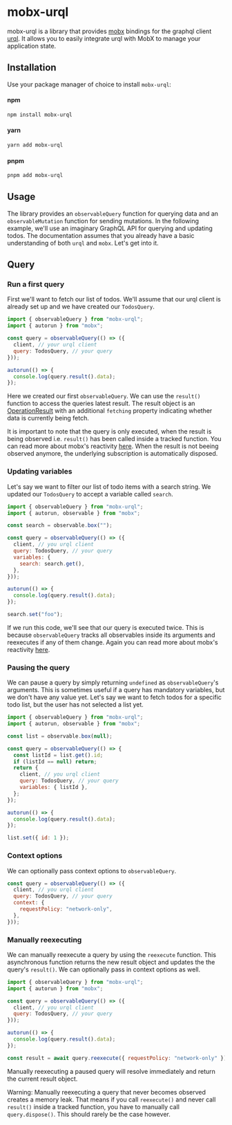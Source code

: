 # mobx-urql

mobx-urql is a library that provides [mobx](https://mobx.js.org/) bindings for the graphql client [urql](https://github.com/urql-graphql/urql). It allows you to easily integrate urql with MobX to manage your application state.

## Installation

Use your package manager of choice to install `mobx-urql`:

#### npm

```sh
npm install mobx-urql
```

#### yarn

```sh
yarn add mobx-urql
```

#### pnpm

```sh
pnpm add mobx-urql
```

## Usage

The library provides an `observableQuery` function for querying data and an `observableMutation` function for sending mutations. In the following example, we'll use an imaginary GraphQL API for querying and updating todos. The documentation assumes that you already have a basic understanding of both `urql` and `mobx`. Let's get into it.

## Query

### Run a first query

First we'll want to fetch our list of todos. We'll assume that our urql client is already set up and we have created our `TodosQuery`.

```js
import { observableQuery } from "mobx-urql";
import { autorun } from "mobx";

const query = observableQuery(() => ({
  client, // your urql client
  query: TodosQuery, // your query
}));

autorun(() => {
  console.log(query.result().data);
});
```

Here we created our first `observableQuery`. We can use the `result()` function to access the queries latest result. The result object is an [OperationResult](https://commerce.nearform.com/open-source/urql/docs/api/core/#operationresult) with an additional `fetching` property indicating whether data is currently being fetch.

It is important to note that the query is only executed, when the result is being observed i.e. `result()` has been called inside a tracked function. You can read more about mobx's reactivity [here](https://mobx.js.org/understanding-reactivity.html). When the result is not beeing observed anymore, the underlying subscription is automatically disposed.

### Updating variables

Let's say we want to filter our list of todo items with a search string. We updated our `TodosQuery` to accept a variable called `search`.

```js
import { observableQuery } from "mobx-urql";
import { autorun, observable } from "mobx";

const search = observable.box("");

const query = observableQuery(() => ({
  client, // you urql client
  query: TodosQuery, // your query
  variables: {
    search: search.get(),
  },
}));

autorun(() => {
  console.log(query.result().data);
});

search.set("foo");
```

If we run this code, we'll see that our query is executed twice. This is because `observableQuery` tracks all observables inside its arguments and reexecutes if any of them change. Again you can read more about mobx's reactivity [here](https://mobx.js.org/understanding-reactivity.html).

### Pausing the query

We can pause a query by simply returning `undefined` as `observableQuery`'s arguments. This is sometimes useful if a query has mandatory variables, but we don't have any value yet. Let's say we want to fetch todos for a specific todo list, but the user has not selected a list yet.

```js
import { observableQuery } from "mobx-urql";
import { autorun, observable } from "mobx";

const list = observable.box(null);

const query = observableQuery(() => {
  const listId = list.get().id;
  if (listId == null) return;
  return {
    client, // you urql client
    query: TodosQuery, // your query
    variables: { listId },
  };
});

autorun(() => {
  console.log(query.result().data);
});

list.set({ id: 1 });
```

### Context options

We can optionally pass context options to `observableQuery`.

```js
const query = observableQuery(() => ({
  client, // you urql client
  query: TodosQuery, // your query
  context: {
    requestPolicy: "network-only",
  },
}));
```

### Manually reexecuting

We can manually reexecute a query by using the `reexecute` function. This asynchronous function returns the new result object and updates the the query's `result()`. We can optionally pass in context options as well.

```js
import { observableQuery } from "mobx-urql";
import { autorun } from "mobx";

const query = observableQuery(() => ({
  client, // you urql client
  query: TodosQuery, // your query
}));

autorun(() => {
  console.log(query.result().data);
});

const result = await query.reexecute({ requestPolicy: "network-only" });
```

Manually reexecuting a paused query will resolve immediately and return the current result object.

Warning: Manually reexecuting a query that never becomes observed creates a memory leak. That means if you call `reexecute()` and never call `result()` inside a tracked function, you have to manually call `query.dispose()`. This should rarely be the case however.
